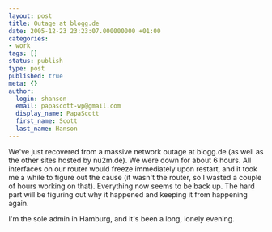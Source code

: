 ```yaml
---
layout: post
title: Outage at blogg.de
date: 2005-12-23 23:23:07.000000000 +01:00
categories:
- work
tags: []
status: publish
type: post
published: true
meta: {}
author:
  login: shanson
  email: papascott-wp@gmail.com
  display_name: PapaScott
  first_name: Scott
  last_name: Hanson
---
```

<p>We've just recovered from a massive network outage at blogg.de (as well as the other sites hosted by nu2m.de). We were down for about 6 hours. All interfaces on our router would freeze immediately upon restart, and it took me a while to figure out the cause (it wasn't the router, so I wasted a couple of hours working on that). Everything now seems to be back up. The hard part will be figuring out why it happened and keeping it from happening again.  </p>
<p>I'm the sole admin in Hamburg, and it's been a long, lonely evening.</p>
